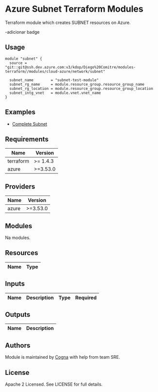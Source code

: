 # Azure Subnet Terraform Modules

Terraform module which creates SUBNET resources on Azure.

-adicionar badge

## Usage

```hcl
module "subnet" {
  source = "git::git@ssh.dev.azure.com:v3/kdop/Diego%20Comitre/modules-terraform//modules/cloud-azure/network/subnet"

  subnet_name        = "subnet-test-module"
  subnet_rg_name     = module.resource_group.resource_group_name
  subnet_rg_location = module.resource_group.resource_group_location
  subnet_intg_vnet   = module.vnet.vnet_name  
}
```

## Examples

- [Complete Subnet]()

## Requirements

|**Name**|**Version**|
|--------|-----------|
|terraform| >= 1.4.3 |
|azure| >=3.53.0|

## Providers

|**Name**|**Version**|
|--------|-----------|
|azure| >=3.53.0|

## Modules

Na modules.

## Resources

|**Name**|**Type**|
|--------|-----------|

## Inputs

|**Name**|**Description**|**Type**|**Required**|
|--------|---------------|--------|------------|


## Outputs

|**Name**|**Description**|
|--------|---------------|


## Authors
Module is maintained by [Cogna](https://www.cogna.com.br/) with help from team SRE.

## License
Apache 2 Licensed. See LICENSE for full details.